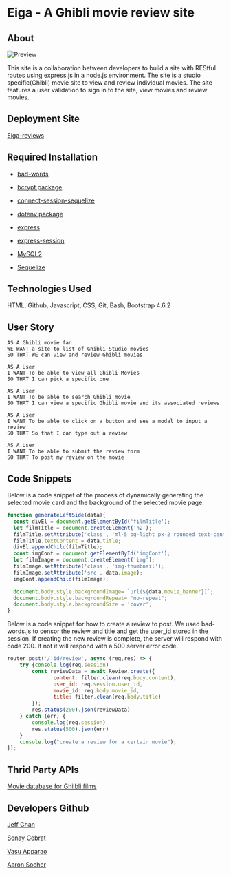 # Eiga - A Ghibli movie review site

## About
![Preview](./public/assets/images/Eiga.gif)


This site is a collaboration between developers to build a site with REStful routes using express.js in a node.js environment. The site is a studio specific(Ghibli) movie site to view and review individual movies. The site features a user validation to sign in to the site, view movies and review movies.

## Deployment Site

[Eiga-reviews](https://eiga-reviews.herokuapp.com/)

## Required Installation

* [bad-words](https://www.npmjs.com/package/bad-words)

* [bcrypt package](https://www.npmjs.com/package/bcrypt)
 
* [connect-session-sequelize](https://www.npmjs.com/package/connect-session-sequelize)
 
* [dotenv package](https://www.npmjs.com/package/dotenv)

* [express](https://www.npmjs.com/package/express)
 
* [express-session](https://www.npmjs.com/package/express-session)
 
* [MySQL2](https://www.npmjs.com/package/mysql2)
 
* [Sequelize](https://www.npmjs.com/package/sequelize)


## Technologies Used

HTML, Github, Javascript, CSS, Git, Bash, Bootstrap 4.6.2


## User Story
```
AS A Ghibli movie fan
WE WANT a site to list of Ghibli Studio movies
SO THAT WE can view and review Ghibli movies

AS A User
I WANT To be able to view all Ghibli Movies
SO THAT I can pick a specific one

AS A User
I WANT To be able to search Ghibli movie 
SO THAT I can view a specific Ghibli movie and its associated reviews

AS A User
I WANT To be able to click on a button and see a modal to input a review
SO THAT So that I can type out a review

AS A User
I WANT To be able to submit the review form 
SO THAT To post my review on the movie 
```

## Code Snippets

Below is a code snippet of the process of dynamically generating the selected movie card and the background of the selected movie page.
```js
function generateLeftSide(data){
  const divEl = document.getElementById('filmTitle');
  let filmTitle = document.createElement('h2');
  filmTitle.setAttribute('class', 'ml-5 bg-light px-2 rounded text-center');
  filmTitle.textContent = data.title;
  divEl.appendChild(filmTitle);
  const imgCont = document.getElementById('imgCont');
  let filmImage = document.createElement('img');
  filmImage.setAttribute('class', 'img-thumbnail');
  filmImage.setAttribute('src', data.image);
  imgCont.appendChild(filmImage);

  document.body.style.backgroundImage= `url(${data.movie_banner})`;
  document.body.style.backgroundRepeat= "no-repeat";
  document.body.style.backgroundSize = 'cover';
}
```

Below is a code snippet for how to create a review to post. We used bad-words.js to censor the review and title and get the user_id stored in the session. If creating the new review is complete, the server will respond with code 200. If not it will respond with a 500 server error code.

```js
router.post('/:id/review', async (req,res) => {
    try {console.log(req.session)
        const reviewData = await Review.create({
               content: filter.clean(req.body.content),
               user_id: req.session.user_id,  
               movie_id: req.body.movie_id,
               title: filter.clean(req.body.title)
        });
        res.status(200).json(reviewData)
    } catch (err) {
        console.log(req.session)
        res.status(500).json(err)
    }
    console.log("create a review for a certain movie");
});
```

## Thrid Party APIs

[Movie database for Ghilbli films](https://ghibliapi.herokuapp.com/#section/Studio-Ghibli-API)
 

## Developers Github

[Jeff Chan](https://github.com/chanjeff520)

[Senay Gebrat](https://github.com/senaygebrat)

[Vasu Apparao](https://github.com/Elduderino23)

[Aaron Socher](https://github.com/AMESocker)
